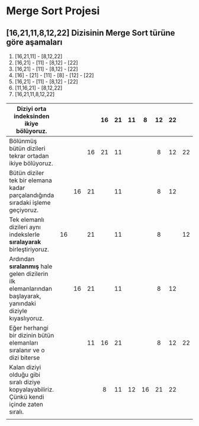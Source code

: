 # Merge Sort Projesi
## [16,21,11,8,12,22] Dizisinin Merge Sort türüne göre aşamaları
1. [16,21,11] - [8,12,22]
2. [16,21] - [11]    -    [8,12] - [22]
3. [16,21] - [11]    -    [8,12] - [22]
4. [16] - [21] - [11]    -    [8] - [12] - [22]
5. [16,21] - [11]    -    [8,12] - [22]
6. [11,16,21]    -    [8,12,22]
7. [16,21,11,8,12,22]

| Diziyi orta indeksinden ikiye bölüyoruz.                                                                    |    |    |    | 16 | 21 | 11 |  8 | 12 | 22 |    |    |    |
|-------------------------------------------------------------------------------------------------------------|:--:|:--:|:--:|:--:|:--:|:--:|:--:|:--:|:--:|:--:|:--:|:--:|
| Bölünmüş bütün dizileri tekrar ortadan ikiye bölüyoruz.                                                     |    |    | 16 | 21 | 11 |    |    |  8 | 12 | 22 |    |    |
| Bütün diziler tek bir elemana kadar parçalandığında sıradaki işleme geçiyoruz.                              |    | 16 | 21 |    | 11 |    |    |  8 | 12 |    | 22 |    |
| Tek elemanlı dizileri aynı indekslerle **sıralayarak** birleştiriyoruz.                                     | 16 |    | 21 |    | 11 |    |    |  8 |    | 12 |    | 22 |
| Ardından **sıralanmış** hale gelen dizilerin ilk elemanlarından başlayarak, yanındaki diziyle kıyaslıyoruz. |    | 16 | 21 |    | 11 |    |    |  8 | 12 |    | 22 |    |
| Eğer herhangi bir dizinin bütün elemanları sıralanır ve o dizi biterse                                      |    |    | 11 | 16 | 21 |    |    |  8 | 12 | 22 |    |    |
| Kalan diziyi olduğu gibi sıralı diziye kopyalayabiliriz. Çünkü kendi içinde zaten sıralı.                   |    |    |    |  8 | 11 | 12 | 16 | 21 | 22 |    |    |    |
|                                                                                                             |    |    |    |    |    |    |    |    |    |    |    |    |